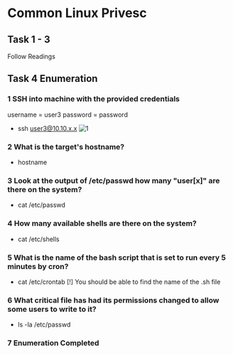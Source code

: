 # Common Linux Privesc

## Task 1 - 3

Follow Readings

## Task 4 Enumeration

### 1 SSH into machine with the provided credentials 

username = user3
password = password

- ssh user3@10.10.x.x
![1](https://user-images.githubusercontent.com/69840849/90487021-3683f280-e17d-11ea-92b6-a03a6ba4ffdd.png)

### 2 What is the target's hostname?

- hostname
 
### 3 Look at the output of /etc/passwd how many "user[x]" are there on the system?

- cat /etc/passwd

### 4 How many available shells are there on the system?

- cat /etc/shells

### 5 What is the name of the bash script that is set to run every 5 minutes by cron? 

- cat /etc/crontab
[!] You should be able to find the name of the .sh file

### 6 What critical file has had its permissions changed to allow some users to write to it?

- ls -la /etc/passwd

### 7 Enumeration Completed

